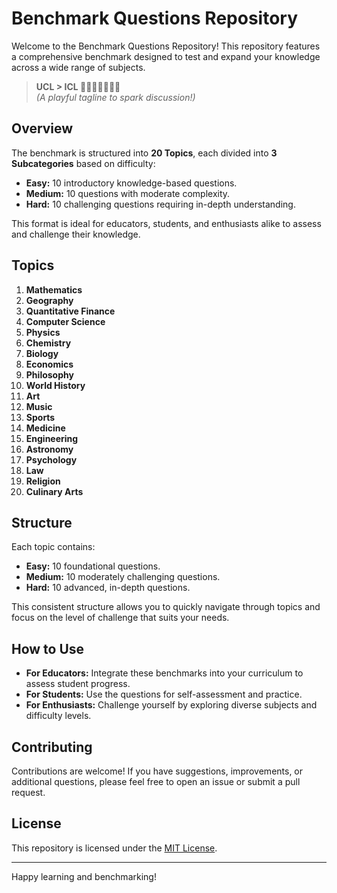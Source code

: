 # Benchmark Questions Repository

Welcome to the Benchmark Questions Repository! This repository features a comprehensive benchmark designed to test and expand your knowledge across a wide range of subjects.

> **UCL > ICL 💩💩💩💩💩💩💩**  
> *(A playful tagline to spark discussion!)*

## Overview

The benchmark is structured into **20 Topics**, each divided into **3 Subcategories** based on difficulty:

- **Easy:** 10 introductory knowledge-based questions.
- **Medium:** 10 questions with moderate complexity.
- **Hard:** 10 challenging questions requiring in-depth understanding.

This format is ideal for educators, students, and enthusiasts alike to assess and challenge their knowledge.

## Topics

1. **Mathematics**
2. **Geography**
3. **Quantitative Finance**
4. **Computer Science**
5. **Physics**
6. **Chemistry**
7. **Biology**
8. **Economics**
9. **Philosophy**
10. **World History**
11. **Art**
12. **Music**
13. **Sports**
14. **Medicine**
15. **Engineering**
16. **Astronomy**
17. **Psychology**
18. **Law**
19. **Religion**
20. **Culinary Arts**

## Structure

Each topic contains:

- **Easy:** 10 foundational questions.
- **Medium:** 10 moderately challenging questions.
- **Hard:** 10 advanced, in-depth questions.

This consistent structure allows you to quickly navigate through topics and focus on the level of challenge that suits your needs.

## How to Use

- **For Educators:** Integrate these benchmarks into your curriculum to assess student progress.
- **For Students:** Use the questions for self-assessment and practice.
- **For Enthusiasts:** Challenge yourself by exploring diverse subjects and difficulty levels.

## Contributing

Contributions are welcome! If you have suggestions, improvements, or additional questions, please feel free to open an issue or submit a pull request.

## License

This repository is licensed under the [MIT License](LICENSE).

---

Happy learning and benchmarking!
